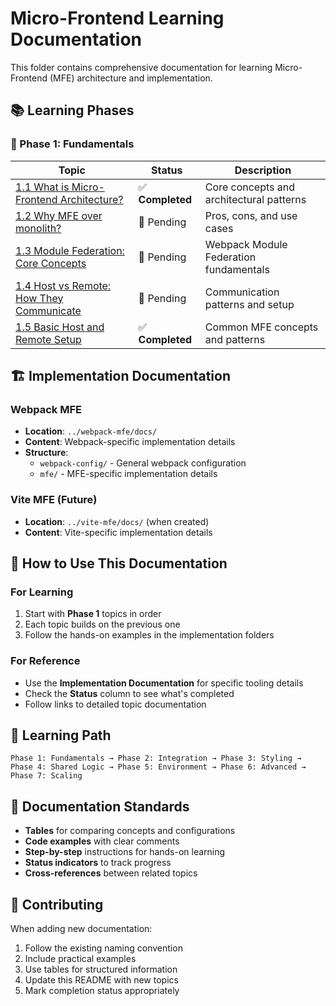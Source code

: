 # Micro-Frontend Learning Documentation

This folder contains comprehensive documentation for learning Micro-Frontend (MFE) architecture and implementation.

## 📚 Learning Phases

### 🧱 Phase 1: Fundamentals

| Topic                                                                                     | Status           | Description                              |
| ----------------------------------------------------------------------------------------- | ---------------- | ---------------------------------------- |
| [1.1 What is Micro-Frontend Architecture?](./phase-1/1.1-what-is-mfe-architecture.md)     | ✅ **Completed** | Core concepts and architectural patterns |
| [1.2 Why MFE over monolith?](./phase-1/1.2-why-mfe-over-monolith.md)                      | 📝 Pending       | Pros, cons, and use cases                |
| [1.3 Module Federation: Core Concepts](./phase-1/1.3-module-federation-core-concepts.md)  | 📝 Pending       | Webpack Module Federation fundamentals   |
| [1.4 Host vs Remote: How They Communicate](./phase-1/1.4-host-vs-remote-communication.md) | 📝 Pending       | Communication patterns and setup         |
| [1.5 Basic Host and Remote Setup](./phase-1/1.5-basic-host-remote-setup.md)               | ✅ **Completed** | Common MFE concepts and patterns         |

## 🏗️ Implementation Documentation

### Webpack MFE

- **Location**: `../webpack-mfe/docs/`
- **Content**: Webpack-specific implementation details
- **Structure**:
  - `webpack-config/` - General webpack configuration
  - `mfe/` - MFE-specific implementation details

### Vite MFE (Future)

- **Location**: `../vite-mfe/docs/` (when created)
- **Content**: Vite-specific implementation details

## 📖 How to Use This Documentation

### For Learning

1. Start with **Phase 1** topics in order
2. Each topic builds on the previous one
3. Follow the hands-on examples in the implementation folders

### For Reference

- Use the **Implementation Documentation** for specific tooling details
- Check the **Status** column to see what's completed
- Follow links to detailed topic documentation

## 🎯 Learning Path

```
Phase 1: Fundamentals → Phase 2: Integration → Phase 3: Styling → Phase 4: Shared Logic → Phase 5: Environment → Phase 6: Advanced → Phase 7: Scaling
```

## 📝 Documentation Standards

- **Tables** for comparing concepts and configurations
- **Code examples** with clear comments
- **Step-by-step** instructions for hands-on learning
- **Status indicators** to track progress
- **Cross-references** between related topics

## 🔄 Contributing

When adding new documentation:

1. Follow the existing naming convention
2. Include practical examples
3. Use tables for structured information
4. Update this README with new topics
5. Mark completion status appropriately
